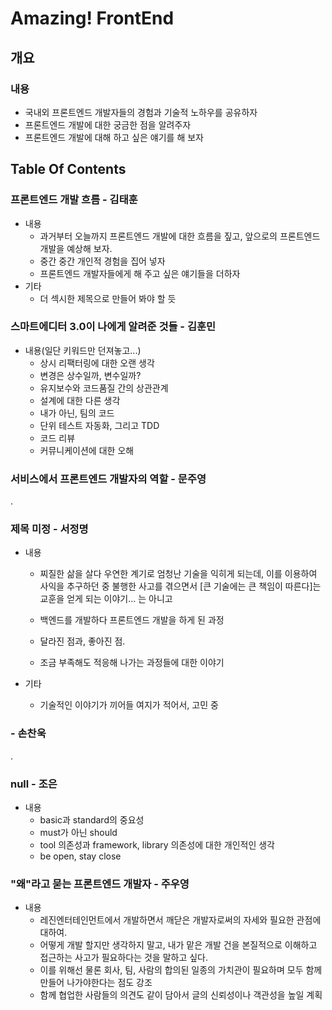 # Amazing! FrontEnd

## 개요
### 내용
* 국내외 프론트엔드 개발자들의 경험과 기술적 노하우를 공유하자
* 프론트엔드 개발에 대한 궁금한 점을 알려주자
* 프론트엔드 개발에 대해 하고 싶은 얘기를 해 보자

## Table Of Contents
### 프론트엔드 개발 흐름 - 김태훈
* 내용
  - 과거부터 오늘까지 프론트엔드 개발에 대한 흐름을 짚고, 앞으로의 프론트엔드 개발을 예상해 보자.
  - 중간 중간 개인적 경험을 집어 넣자
  - 프론트엔드 개발자들에게 해 주고 싶은 얘기들을 더하자
* 기타
  - 더 섹시한 제목으로 만들어 봐야 할 듯

### 스마트에디터 3.0이 나에게 알려준 것들 - 김훈민
* 내용(일단 키워드만 던져놓고...)
  - 상시 리팩터링에 대한 오랜 생각
  - 변경은 상수일까, 변수일까?
  - 유지보수와 코드품질 간의 상관관계
  - 설계에 대한 다른 생각
  - 내가 아닌, 팀의 코드
  - 단위 테스트 자동화, 그리고 TDD
  - 코드 리뷰
  - 커뮤니케이션에 대한 오해 
 
### 서비스에서 프론트엔드 개발자의 역할 - 문주영

.

### 제목 미정 - 서정명
* 내용
  - 찌질한 삶을 살다 우연한 계기로 엄청난 기술을 익히게 되는데, 이를 이용하여 사익을 추구하던 중 불행한 사고를 겪으면서 [큰 기술에는 큰 책임이 따른다]는 교훈을 얻게 되는 이야기... 는 아니고

  - 백엔드를 개발하다 프론트엔드 개발을 하게 된 과정
  - 달라진 점과, 좋아진 점.
  - 조금 부족해도 적응해 나가는 과정들에 대한 이야기

* 기타
  - 기술적인 이야기가 끼어들 여지가 적어서, 고민 중
  
### - 손찬욱

.

### null - 조은

* 내용
  - basic과 standard의 중요성
  - must가 아닌 should
  - tool 의존성과 framework, library 의존성에 대한 개인적인 생각
  - be open, stay close 

### "왜"라고 묻는 프론트엔드 개발자 - 주우영

* 내용
  - 레진엔터테인먼트에서 개발하면서 깨닫은 개발자로써의 자세와 필요한 관점에 대하여.
  - 어떻게 개발 할지만 생각하지 말고, 내가 맡은 개발 건을 본질적으로 이해하고 접근하는 사고가 필요하다는 것을 말하고 싶다.
  - 이를 위해선 물론 회사, 팀, 사람의 합의된 일종의 가치관이 필요하며 모두 함께 만들어 나가야한다는 점도 강조
  - 함께 협업한 사람들의 의견도 같이 담아서 글의 신뢰성이나 객관성을 높일 계획

